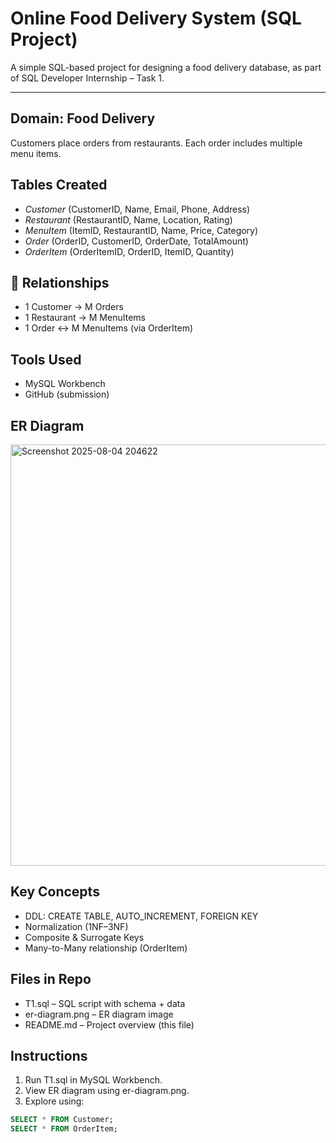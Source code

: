 # Online Food Delivery System (SQL Project)

A simple SQL-based project for designing a food delivery database, as part of SQL Developer Internship – Task 1.

---

## Domain: Food Delivery

Customers place orders from restaurants. Each order includes multiple menu items.

## Tables Created

- *Customer* (CustomerID, Name, Email, Phone, Address)
- *Restaurant* (RestaurantID, Name, Location, Rating)
- *MenuItem* (ItemID, RestaurantID, Name, Price, Category)
- *Order* (OrderID, CustomerID, OrderDate, TotalAmount)
- *OrderItem* (OrderItemID, OrderID, ItemID, Quantity)

## 🔗 Relationships

- 1 Customer → M Orders  
- 1 Restaurant → M MenuItems  
- 1 Order ↔ M MenuItems (via OrderItem)
  
## Tools Used

- MySQL Workbench    
- GitHub (submission)

## ER Diagram
<img width="1352" height="674" alt="Screenshot 2025-08-04 204622" src="https://github.com/user-attachments/assets/7a1c40b5-cd60-4138-b064-b9729616dae4" />


## Key Concepts

- DDL: CREATE TABLE, AUTO_INCREMENT, FOREIGN KEY
- Normalization (1NF–3NF)
- Composite & Surrogate Keys
- Many-to-Many relationship (OrderItem)

## Files in Repo

- T1.sql – SQL script with schema + data  
- er-diagram.png – ER diagram image  
- README.md – Project overview (this file)

## Instructions

1. Run T1.sql in MySQL Workbench.
2. View ER diagram using er-diagram.png.
3. Explore using:
```sql
SELECT * FROM Customer;
SELECT * FROM OrderItem;
